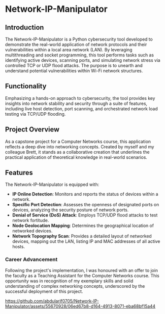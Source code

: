 # Network-IP-Manipulator

## Introduction
The Network-IP-Manipulator is a Python cybersecurity tool developed to demonstrate the real-world application of network protocols and their vulnerabilities within a local area network (LAN). By leveraging multithreading and socket programming, this tool performs tasks such as identifying active devices, scanning ports, and simulating network stress via controlled TCP or UDP flood attacks. The purpose is to unearth and understand potential vulnerabilities within Wi-Fi network structures.

## Functionality
Emphasizing a hands-on approach to cybersecurity, the tool provides key insights into network stability and security through a suite of features, including live host detection, port scanning, and orchestrated network load testing via TCP/UDP flooding.

## Project Overview
As a capstone project for a Computer Networks course, this application reflects a deep dive into networking concepts. Created by myself and my colleague Brett, it stands as a collaborative creation that underlines the practical application of theoretical knowledge in real-world scenarios.

## Features
The Network-IP-Manipulator is equipped with:
- **IP Online Detection**: Monitors and reports the status of devices within a network.
- **Specific Port Detection**: Assesses the openness of designated ports on devices, analyzing the security posture of network ports.
- **Denial of Service (DoS) Attack**: Employs TCP/UDP flood attacks to test network fortitude.
- **Node Geolocation Mapping**: Determines the geographical location of networked devices.
- **Network Topography Scan**: Provides a detailed layout of networked devices, mapping out the LAN, listing IP and MAC addresses of all active hosts.

### Career Advancement
Following the project's implementation, I was honoured with an offer to join the faculty as a Teaching Assistant for the Computer Networks course. This opportunity was in recognition of my exemplary skills and solid understanding of complex networking concepts, underscored by the successful deployment of this project.

https://github.com/abdularif0705/Network-IP-Manipulator/assets/55670928/06ed67b8-d164-4913-8071-eba68bf15a44